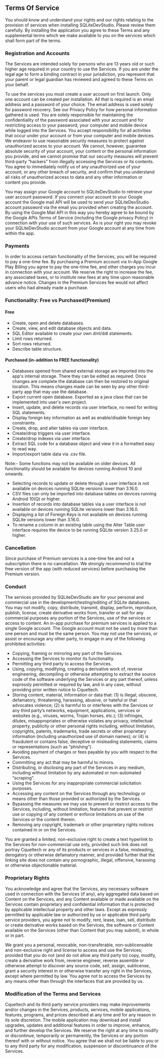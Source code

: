 ## Terms Of Service
You should know and understand your rights and our rights relating to the provision of services when installing SQLiteDevStudio. Please review them carefully. By installing the application you agree to these Terms and any supplemental terms which we make available to you on the services which shall form part of the terms.

### Registration and Accounts
The Services are intended solely for persons who are 13 years old or such higher age required in your country to use the Services. If you are under the legal age to form a binding contract in your jurisdiction, you represent that your parent or legal guardian has reviewed and agreed to these Terms on your behalf.

To use the services you must create a user account on first launch. Only one account can be created per installation. All that is required is an email address and a password of your choice. The email address is used solely for password recovery. See our Privacy Policy for how personal information gathered is used. You are solely responsible for maintaining the confidentiality of the password associated with your account and for restricting access to your password, your computer and mobile device while logged into the Services. You accept responsibility for all activities that occur under your account or from your computer and mobile devices. We endeavor to use reasonable security measures to protect against unauthorized access to your account. We cannot, however, guarantee absolute security of your account, your content or the personal information you provide, and we cannot promise that our security measures will prevent third-party “hackers” from illegally accessing the Services or its contents. You agree to immediately notify us of any unauthorized use of your account, or any other breach of security, and confirm that you understand all risks of unauthorized access to data and any other information or content you provide.

You may assign your Google account to SQLiteDevStudio to retrieve your user account password. If you connect your account to your Google account the Google mail API will be used to send your SQLiteDevStudio account password via the email you provided when creating the account. By using the Google Mail API in this way you hereby agree to be bound by the Google APIs Terms of Service (including the Google privacy Policy) in connection with your use of such services. As is your right you may revoke your SQLiteDevStudio account from your Google account at any time from within the app.

### Payments
In order to access certain functionality of the Services, you will be required to pay a one-time fee. By purchasing a Premium account via In-App Google Play Billing you agree to pay the one-time fee, and other charges you incur in connection with your account. We reserve the right to increase the fee, any associated taxes, or to institute new fees at any time upon reasonable advance notice. Changes in the Premium Services fee would not affect users who had already made a purchase.

### Functionality: Free vs Purchased(Premium)
#### Free
- Create, open and delete databases.
- Create, view, and edit database objects and data.
- SQL Editor available to create your own dml/ddl statements.
- Limit rows returned.
- Sort rows returned.
- Describe table structure.

#### Purchased (in-addition to FREE functionality)
- Databases opened from shared external storage are imported into the app's internal storage. There they can be edited as required. Once changes are complete the database can then be restored to original location. This means changes made can be seen by any other third-party app that may use the database.
- Export current open database. Exported as a java class that can be implemented into user's own project.
- Insert, update, and delete records via user interface, no need for writing SQL statements.
- Display foreign key information as well as enable/disable foreign key constraints.
- Create, drop, and alter tables via user interface.
- Create/drop triggers via user interface.
- Create/drop indexes via user interface.
- Extract SQL code for a database object and view it in a formatted easy to read way.
- Import/export table data via .csv file.

Note:- Some functions may not be available on older devices. All functionality should be available for devices running Android 10 and onwards.
- Selecting records to update or delete through a user interface is not available on devices running SQLite versions lower than 3.16.0.
- CSV files can only be imported into database tables on devices running Android 10(Q) or higher.
- Insertion of records into database tables via a user interface is not available on devices running SQLite versions lower than 3.16.0.
- Displaying a list of Foreign Keys is not available on devices running SQLite versions lower than 3.16.0.
- To rename a column in an existing table using the Alter Table user interface requires the device to be running SQLite version 3.25.0 or higher.

### Cancellation
Since purchase of Premium services is a one-time fee and not a subscription there is no cancellation. We strongly recommend to trial the free version of the app (with reduced services) before purchasing the Premium version.

### Conduct
The services provided by SQLiteDevStudio are for your personal and commercial use in the development/testing/editing of SQLite databases. You may not modify, copy, distribute, transmit, display, perform, reproduce, publish, license, create derivative works from, transfer or sell for any commercial purposes any portion of the Services, use of the services or access to content. An in-app purchase for premium services is applied to a single Google account. The Google account must not be used by more than one person and must be the same person. You may not use the services, or assist or encourage any other party, to engage in any of the following prohibited activities:

- Copying, framing or mirroring any part of the Services.
- Accessing the Services to monitor its functionality.
- Permitting any third party to access the Services.
- Using, copying, modifying, creating a derivative work of, reverse engineering, decompiling or otherwise attempting to extract the source code of the software underlying the Services or any part thereof, unless expressly permitted or required by law, and in any case, without providing prior written notice to Cqueltech.
- Storing content, material, information or data that: (1) is illegal, obscene, defamatory, threatening, harassing, abusive, or hateful or that advocates violence; (2) is harmful to or interferes with the Services or any third party’s networks, equipment, applications, services or websites (e.g., viruses, worms, Trojan horses, etc.); (3) infringes, dilutes, misappropriates or otherwise violates any privacy, intellectual property, publicity or other personal rights including, without limitation, copyrights, patents, trademarks, trade secrets or other proprietary information (including unauthorized use of domain names); or (4) is fraudulent or contains false, deceptive or misleading statements, claims or representations (such as “phishing”).
- Avoiding payment of charges or fees payable by you with respect to the Services.
- Committing any act that may be harmful to minors.
- Distributing, or disclosing any part of the Services in any medium, including without limitation by any automated or non-automated “scraping”.
- Using the Services for any inappropriate commercial solicitation purposes.
- Accessing any content on the Services through any technology or means other than those provided or authorized by the Services.
- Bypassing the measures we may use to prevent or restrict access to the Services, including, without limitation, features that prevent or restrict use or copying of any content or enforce limitations on use of the Services or the content therein.
- Removing any copyright, trademark or other proprietary rights notices contained in or on the Services.

You are granted a limited, non-exclusive right to create a text hyperlink to the Services for non-commercial use only, provided such link does not portray Cqueltech or any of its products or services in a false, misleading, derogatory or otherwise defamatory manner, and provided further that the linking site does not contain any pornographic, illegal, offensive, harassing or otherwise objectionable material.

### Proprietary Rights
You acknowledge and agree that the Services, any necessary software used in connection with the Services (if any), any aggregated data based on Content on the Services, and any Content available or made available on the Services contain proprietary and confidential information that is protected by applicable intellectual property and other laws. Except as expressly permitted by applicable law or authorized by us or applicable third party service providers, you agree not to modify, rent, lease, loan, sell, distribute or create derivative works based on the Services, the software or Content available on the Services (other than Content that you may submit), in whole or in part.

We grant you a personal, revocable, non-transferable, non-sublicensable and non-exclusive right and license to access and use the Services; provided that you do not (and do not allow any third party to) copy, modify, create a derivative work from, reverse engineer, reverse assemble or otherwise attempt to discover any source code, sell, assign, sublicense, grant a security interest in or otherwise transfer any right in the Services, except where permitted by law. You agree not to access the Services by any means other than through the interfaces that are provided by us.

### Modification of the Terms and Services
Cqueltech and its third party service providers may make improvements and/or changes in the Services, products, services, mobile applications, features, programs, and prices described at any time and for any reason in its sole discretion. The mobile application may download and install upgrades, updates and additional features in order to improve, enhance, and further develop the Services. We reserve the right at any time to modify or discontinue, temporarily or permanently, the Services or any portion thereof with or without notice. You agree that we shall not be liable to you or to any third party for any modification, suspension or discontinuance of the Services.
